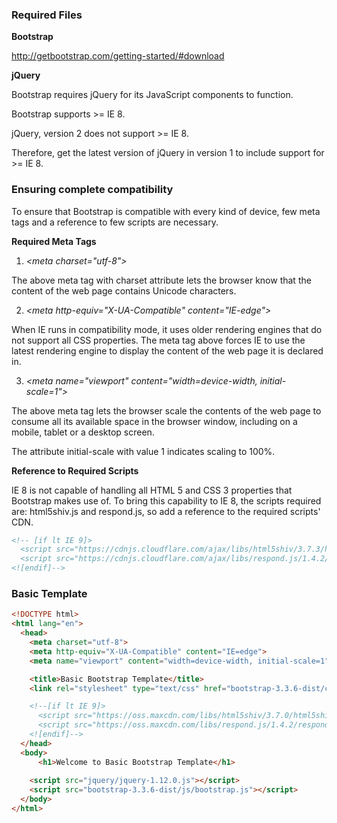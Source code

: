 ### Required Files

<b> Bootstrap </b>

http://getbootstrap.com/getting-started/#download

<b> jQuery </b>

Bootstrap requires jQuery for its JavaScript components to function. 

Bootstrap supports \>= IE 8.

jQuery, version 2 does not support \>= IE 8.

Therefore, get the latest version of jQuery in version 1 to include support for \>= IE 8.

### Ensuring complete compatibility

To ensure that Bootstrap is compatible with every kind of device, few meta tags and a reference to few scripts are necessary.

<b> Required Meta Tags </b>

1) <i>\<meta charset="utf-8"\></i>

The above meta tag with charset attribute lets the browser know that the content of the web page contains Unicode characters. 

2) <i>\<meta http-equiv="X-UA-Compatible" content="IE-edge"\></i>

When IE runs in compatibility mode, it uses older rendering engines that do not support all CSS properties. The meta tag above forces IE to use the latest rendering engine to display the content of the web page it is declared in. 

3) <i>\<meta name="viewport" content="width=device-width, initial-scale=1"\></i>

The above meta tag lets the browser scale the contents of the web page to consume all its available space in the browser window, including on a mobile, tablet or a desktop screen. 

The attribute initial-scale with value 1 indicates scaling to 100%.

<b> Reference to Required Scripts </b>

IE 8 is not capable of handling all HTML 5 and CSS 3 properties that Bootstrap makes use of. To bring this capability to IE 8, the scripts required are: html5shiv.js and respond.js, so add a reference to the required scripts' CDN.

```html
<!-- [if lt IE 9]>
  <script src="https://cdnjs.cloudflare.com/ajax/libs/html5shiv/3.7.3/html5shiv.js"></script>
  <script src="https://cdnjs.cloudflare.com/ajax/libs/respond.js/1.4.2/respond.js"></script>
<![endif]-->
```

### Basic Template

```html
<!DOCTYPE html>
<html lang="en">
  <head>
    <meta charset="utf-8">
    <meta http-equiv="X-UA-Compatible" content="IE=edge">
    <meta name="viewport" content="width=device-width, initial-scale=1">

    <title>Basic Bootstrap Template</title>
    <link rel="stylesheet" type="text/css" href="bootstrap-3.3.6-dist/css/bootstrap.css">

    <!--[if lt IE 9]>
      <script src="https://oss.maxcdn.com/libs/html5shiv/3.7.0/html5shiv.js"></script>
      <script src="https://oss.maxcdn.com/libs/respond.js/1.4.2/respond.min.js"></script>
    <![endif]-->
  </head>
  <body>
      <h1>Welcome to Basic Bootstrap Template</h1>
    
    <script src="jquery/jquery-1.12.0.js"></script>
    <script src="bootstrap-3.3.6-dist/js/bootstrap.js"></script>
  </body>
</html>
```
